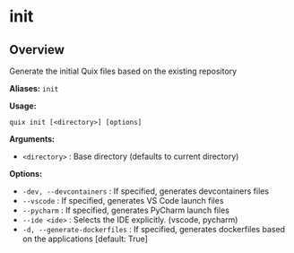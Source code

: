 # init

## Overview

Generate the initial Quix files based on the existing repository

**Aliases:** `init`

**Usage:**

```
quix init [<directory>] [options]
```

**Arguments:**

- `<directory>` : Base directory (defaults to current directory)

**Options:**

- `-dev, --devcontainers` : If specified, generates devcontainers files
- `--vscode` : If specified, generates VS Code launch files
- `--pycharm` : If specified, generates PyCharm launch files
- `--ide <ide>` : Selects the IDE explicitly. (vscode, pycharm)
- `-d, --generate-dockerfiles` : If specified, generates dockerfiles based on the applications [default: True]

